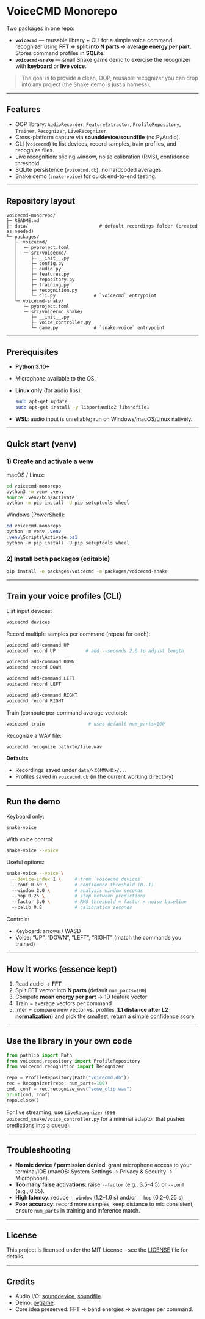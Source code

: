 # VoiceCMD Monorepo

Two packages in one repo:

- **`voicecmd`** — reusable library + CLI for a simple voice command recognizer using **FFT → split into N parts → average energy per part**. Stores command profiles in **SQLite**.
- **`voicecmd-snake`** — small Snake game demo to exercise the recognizer with **keyboard** or **live voice**.

> The goal is to provide a clean, OOP, reusable recognizer you can drop into any project (the Snake demo is just a harness).

---

## Features

- OOP library: `AudioRecorder`, `FeatureExtractor`, `ProfileRepository`, `Trainer`, `Recognizer`, `LiveRecognizer`.
- Cross-platform capture via **sounddevice**/**soundfile** (no PyAudio).
- CLI (`voicecmd`) to list devices, record samples, train profiles, and recognize files.
- Live recognition: sliding window, noise calibration (RMS), confidence threshold.
- SQLite persistence (`voicecmd.db`), no hardcoded averages.
- Snake demo (`snake-voice`) for quick end-to-end testing.

---

## Repository layout

```
voicecmd-monorepo/
├─ README.md
├─ data/                          # default recordings folder (created as needed)
└─ packages/
   ├─ voicecmd/
   │  ├─ pyproject.toml
   │  └─ src/voicecmd/
   │     ├─ __init__.py
   │     ├─ config.py
   │     ├─ audio.py
   │     ├─ features.py
   │     ├─ repository.py
   │     ├─ training.py
   │     ├─ recognition.py
   │     └─ cli.py              # `voicecmd` entrypoint
   └─ voicecmd-snake/
      ├─ pyproject.toml
      └─ src/voicecmd_snake/
         ├─ __init__.py
         ├─ voice_controller.py
         └─ game.py             # `snake-voice` entrypoint
```

---

## Prerequisites

- **Python 3.10+**
- Microphone available to the OS.
- **Linux only** (for audio libs):

  ```bash
  sudo apt-get update
  sudo apt-get install -y libportaudio2 libsndfile1
  ```

- **WSL**: audio input is unreliable; run on Windows/macOS/Linux natively.

---

## Quick start (venv)

### 1) Create and activate a venv

macOS / Linux:

```bash
cd voicecmd-monorepo
python3 -m venv .venv
source .venv/bin/activate
python -m pip install -U pip setuptools wheel
```

Windows (PowerShell):

```powershell
cd voicecmd-monorepo
python -m venv .venv
.venv\Scripts\Activate.ps1
python -m pip install -U pip setuptools wheel
```

### 2) Install both packages (editable)

```bash
pip install -e packages/voicecmd -e packages/voicecmd-snake
```

---

## Train your voice profiles (CLI)

List input devices:

```bash
voicecmd devices
```

Record multiple samples per command (repeat for each):

```bash
voicecmd add-command UP
voicecmd record UP           # add --seconds 2.0 to adjust length

voicecmd add-command DOWN
voicecmd record DOWN

voicecmd add-command LEFT
voicecmd record LEFT

voicecmd add-command RIGHT
voicecmd record RIGHT
```

Train (compute per-command average vectors):

```bash
voicecmd train                # uses default num_parts=100
```

Recognize a WAV file:

```bash
voicecmd recognize path/to/file.wav
```

**Defaults**

- Recordings saved under `data/<COMMAND>/...`
- Profiles saved in `voicecmd.db` (in the current working directory)

---

## Run the demo

Keyboard only:

```bash
snake-voice
```

With voice control:

```bash
snake-voice --voice
```

Useful options:

```bash
snake-voice --voice \
  --device-index 1 \     # from `voicecmd devices`
  --conf 0.60 \          # confidence threshold (0..1)
  --window 2.0 \         # analysis window seconds
  --hop 0.25 \           # step between predictions
  --factor 3.0 \         # RMS threshold = factor × noise baseline
  --calib 0.8            # calibration seconds
```

Controls:

- Keyboard: arrows / WASD
- Voice: “UP”, “DOWN”, “LEFT”, “RIGHT” (match the commands you trained)

---

## How it works (essence kept)

1. Read audio → **FFT**
2. Split FFT vector into **N parts** (default `num_parts=100`)
3. Compute **mean energy per part** → 1D feature vector
4. Train = average vectors per command
5. Infer = compare new vector vs. profiles (**L1 distance after L2 normalization**) and pick the smallest; return a simple confidence score.

---

## Use the library in your own code

```python
from pathlib import Path
from voicecmd.repository import ProfileRepository
from voicecmd.recognition import Recognizer

repo = ProfileRepository(Path("voicecmd.db"))
rec = Recognizer(repo, num_parts=100)
cmd, conf = rec.recognize_wav("some_clip.wav")
print(cmd, conf)
repo.close()
```

For live streaming, use `LiveRecognizer` (see `voicecmd_snake/voice_controller.py` for a minimal adaptor that pushes predictions into a queue).

---

## Troubleshooting

- **No mic device / permission denied**: grant microphone access to your terminal/IDE (macOS: System Settings → Privacy & Security → Microphone).
- **Too many false activations**: raise `--factor` (e.g., 3.5–4.5) or `--conf` (e.g., 0.65).
- **High latency**: reduce `--window` (1.2–1.6 s) and/or `--hop` (0.2–0.25 s).
- **Poor accuracy**: record more samples, keep distance to mic consistent, ensure `num_parts` in training and inference match.

---

## License

This project is licensed under the MIT License - see the [LICENSE](LICENSE) file for details.

---

## Credits

- Audio I/O: [sounddevice](https://python-sounddevice.readthedocs.io/), [soundfile](https://pysoundfile.readthedocs.io/).
- Demo: [pygame](https://www.pygame.org/).
- Core idea preserved: FFT → band energies → averages per command.
